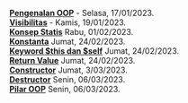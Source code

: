 **[Pengenalan OOP](https://medium.com/@firrizq/pengenalan-oop-2510989728ec)** - Selasa, 17/01/2023.  
**[Visibilitas](https://medium.com/@firrizq/oop-php-218bdf9463a1)** - Kamis, 19/01/2023.  
**[Konsep Statis](https://medium.com/@firrizq/oop-php-konsep-statis-bfd661c1011f)** Rabu, 01/02/2023.  
**[Konstanta](https://medium.com/@firrizq/oop-konstanta-603e02ddbbb0)** Jumat, 24/02/2023.  
**[Keyword $this dan $self](https://medium.com/@firrizq/oop-keyword-this-dan-self-bcf6b601799a)** Jumat, 24/02/2023.  
**[Return Value](https://medium.com/@firrizq/oop-return-value-960e45f82498)** Jumat, 24/02/2023.  
**[Constructor](https://medium.com/@firrizq/oop-constructor-b9127de73ee)** Jumat, 3/03/2023.  
**[Destructor](https://medium.com/@firrizq/oop-destructor-fc68f3d77eea)** Senin, 06/03/2023.  
**[Pilar OOP](https://medium.com/@firrizq/oop-pilar-oop-93ee7b0f1d79)** Senin, 06/03/2023.  

